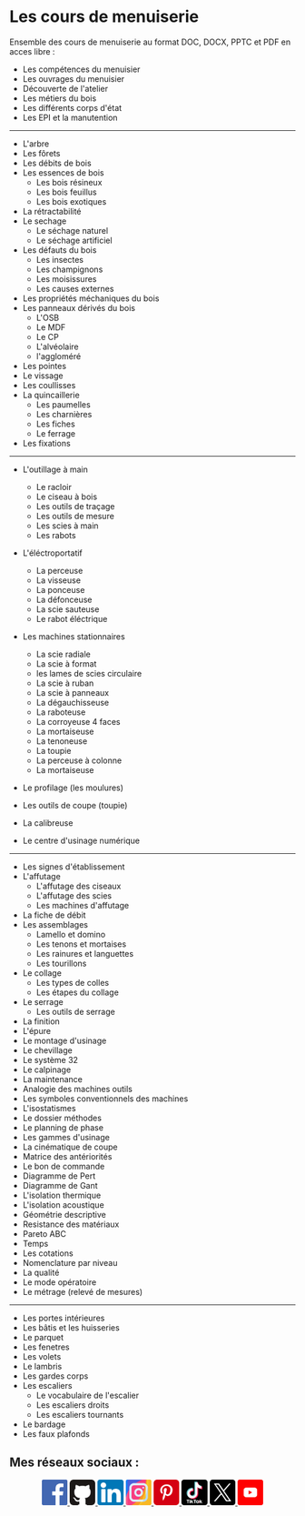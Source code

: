 # Les cours de menuiserie

Ensemble des cours de menuiserie au format DOC, DOCX, PPTC et PDF en acces libre :

- Les compétences du menuisier
- Les ouvrages du menuisier
- Découverte de l'atelier
- Les métiers du bois
- Les différents corps d'état
- Les EPI et la manutention

---

- L'arbre
- Les fôrets
- Les débits de bois
- Les essences de bois
  - Les bois résineux
  - Les bois feuillus
  - Les bois exotiques
- La rétractabilité
- Le sechage
  - Le séchage naturel
  - Le séchage artificiel
- Les défauts du bois
  - Les insectes
  - Les champignons
  - Les moisissures
  - Les causes externes
- Les propriétés méchaniques du bois
- Les panneaux dérivés du bois
  - L'OSB
  - Le MDF
  - Le CP
  - L'alvéolaire
  - l'aggloméré
- Les pointes
- Le vissage
- Les coullisses
- La quincaillerie
  - Les paumelles
  - Les charnières
  - Les fiches
  - Le ferrage
- Les fixations

---

- L'outillage à main

  - Le racloir
  - Le ciseau à bois
  - Les outils de traçage
  - Les outils de mesure
  - Les scies à main
  - Les rabots

- L'éléctroportatif

  - La perceuse
  - La visseuse
  - La ponceuse
  - La défonceuse
  - La scie sauteuse
  - Le rabot éléctrique

- Les machines stationnaires
  - La scie radiale
  - La scie à format
  - les lames de scies circulaire
  - La scie à ruban
  - La scie à panneaux
  - La dégauchisseuse
  - La raboteuse
  - La corroyeuse 4 faces
  - La mortaiseuse
  - La tenoneuse
  - La toupie
  - La perceuse à colonne
  - La mortaiseuse
- Le profilage (les moulures)
- Les outils de coupe (toupie)
- La calibreuse
- Le centre d'usinage numérique

---

- Les signes d'établissement
- L'affutage
  - L'affutage des ciseaux
  - L'affutage des scies
  - Les machines d'affutage
- La fiche de débit
- Les assemblages
  - Lamello et domino
  - Les tenons et mortaises
  - Les rainures et languettes
  - Les tourillons
- Le collage
  - Les types de colles
  - Les étapes du collage
- Le serrage
  - Les outils de serrage
- La finition
- L'épure
- Le montage d'usinage
- Le chevillage
- Le système 32
- Le calpinage
- La maintenance
- Analogie des machines outils
- Les symboles conventionnels des machines
- L'isostatismes
- Le dossier méthodes
- Le planning de phase
- Les gammes d'usinage
- La cinématique de coupe
- Matrice des antériorités
- Le bon de commande
- Diagramme de Pert
- Diagramme de Gant
- L'isolation thermique
- L'isolation acoustique
- Géométrie descriptive
- Resistance des matériaux
- Pareto ABC
- Temps
- Les cotations
- Nomenclature par niveau
- La qualité
- Le mode opératoire
- Le métrage (relevé de mesures)

---

- Les portes intérieures
- Les bâtis et les huisseries
- Le parquet
- Les fenetres
- Les volets
- Le lambris
- Les gardes corps
- Les escaliers
  - Le vocabulaire de l'escalier
  - Les escaliers droits
  - Les escaliers tournants
- Le bardage
- Les faux plafonds

## Mes réseaux sociaux :

<p align="center">

<a href="https://www.facebook.com/kduchevreuil/" target="_blank">
<img 
class="IMGlink"
src="./icones RS/facebook.png"
width= 9%/>
</a>

<a href="https://github.com/kduchevreuil" target="_blank">
<img 
class="IMGlink"
src="./icones RS/github.png"
width= 9%/>
</a>

<a href="https://www.linkedin.com/in/kevin-du-chevreuil-b7390529a/" target="_blank">
<img 
class="IMGlink"
src="./icones RS/linkedin.png"
width= 9%/>
</a>

<a href="https://www.instagram.com/kduchevreuil/" target="_blank">
<img 
class="IMGlink"
src="./icones RS/instagram.png"
width= 9%/>
</a>

<a href="https://www.pinterest.fr/kduchevreuil" target="_blank">
<img 
class="IMGlink"
src="./icones RS/pinterest.png"
width= 9%/>
</a>

<a href="https://www.tiktok.com/@kduchevreuil" target="_blank">
<img 
class="IMGlink"
src="./icones RS/tiktok.png"
width= 9%/>
</a>

<a href="https://twitter.com/kduchevreuil" target="_blank">
<img 
class="IMGlink"
src="./icones RS/twitter.png"
width= 9%/>
</a>

<a href="https://www.youtube.com/channel/UCbR7KQ-UTx8dznOkuC5TVfQ" target="_blank">
<img 
class="IMGlink"
src="./icones RS/youtube.png"
width= 9%/>
</a>

</p>
